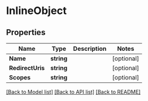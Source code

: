 # InlineObject

## Properties

Name | Type | Description | Notes
------------ | ------------- | ------------- | -------------
**Name** | **string** |  | [optional] 
**RedirectUris** | **string** |  | [optional] 
**Scopes** | **string** |  | [optional] 

[[Back to Model list]](../README.md#documentation-for-models) [[Back to API list]](../README.md#documentation-for-api-endpoints) [[Back to README]](../README.md)


